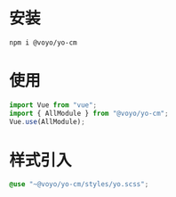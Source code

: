 安装
===
```
npm i @voyo/yo-cm
```
使用
===
```javascript
import Vue from "vue";
import { AllModule } from "@voyo/yo-cm";
Vue.use(AllModule);
```
样式引入
===
```scss
@use "~@voyo/yo-cm/styles/yo.scss";
```